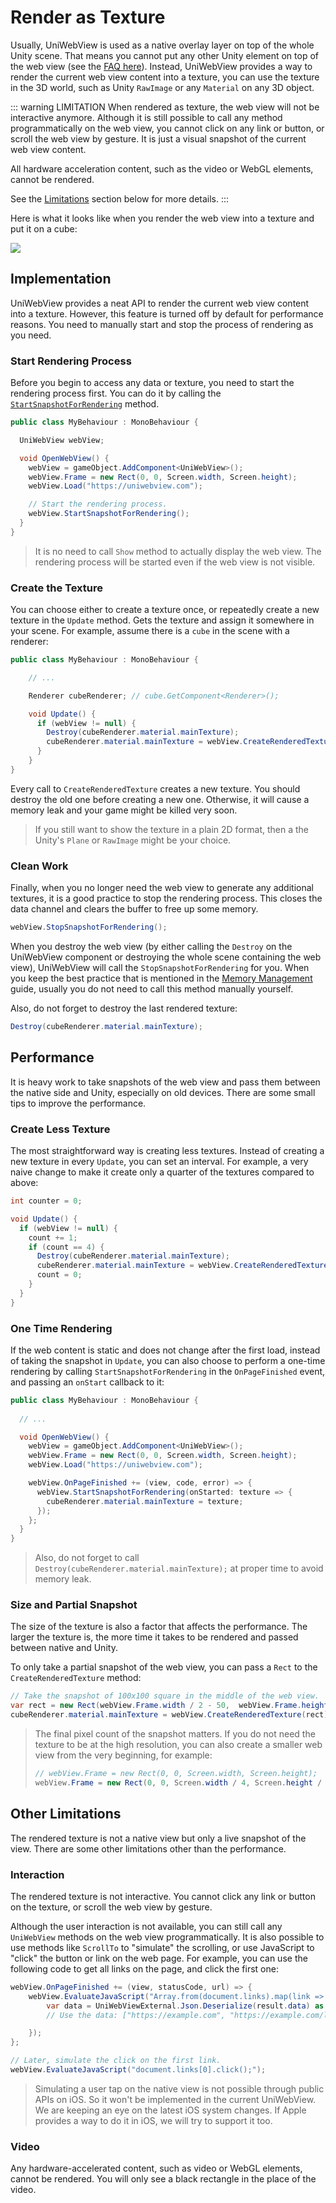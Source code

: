 # Render as Texture

Usually, UniWebView is used as a native overlay layer on top of the whole Unity scene. That means you cannot put any
other Unity element on top of the web view (see the [FAQ here](/guide/faq.html#can-i-put-some-unity-gui-object-above-of-uniwebview)).
Instead, UniWebView provides a way to render the current web view content into a texture, you can use the texture in the 
3D world, such as Unity `RawImage` or any `Material` on any 3D object.

::: warning LIMITATION
When rendered as texture, the web view will not be interactive anymore. Although it is still possible to call any method
programmatically on the web view, you cannot click on any link or button, or scroll the web view by gesture. It is just
a visual snapshot of the current web view content.

All hardware acceleration content, such as the video or WebGL elements, cannot be rendered.

See the [Limitations](#other-limitations) section below for more details.
:::

Here is what it looks like when you render the web view into a texture and put it on a cube:

![](/images/webview-cube.png)

## Implementation

UniWebView provides a neat API to render the current web view content into a texture. However, this feature is turned off
by default for performance reasons. You need to manually start and stop the process of rendering as you need.

### Start Rendering Process

Before you begin to access any data or texture, you need to start the rendering process first. You can do it by calling the
[`StartSnapshotForRendering`](/api/#startsnapshotforrendering) method.

```csharp
public class MyBehaviour : MonoBehaviour {

  UniWebView webView;

  void OpenWebView() {
    webView = gameObject.AddComponent<UniWebView>();
    webView.Frame = new Rect(0, 0, Screen.width, Screen.height);
    webView.Load("https://uniwebview.com");

    // Start the rendering process.
    webView.StartSnapshotForRendering();
  }
}
```

> It is no need to call `Show` method to actually display the web view. The rendering process will be started even if
> the web view is not visible.

### Create the Texture

You can choose either to create a texture once, or repeatedly create a new texture in the `Update` method. Gets the
texture and assign it somewhere in your scene. For example, assume there is a `cube` in the scene with a renderer:

```csharp
public class MyBehaviour : MonoBehaviour {

    // ...

    Renderer cubeRenderer; // cube.GetComponent<Renderer>();

    void Update() {
      if (webView != null) {
        Destroy(cubeRenderer.material.mainTexture);
        cubeRenderer.material.mainTexture = webView.CreateRenderedTexture();
      }
    }
}
```

Every call to `CreateRenderedTexture` creates a new texture. You should destroy the old one before creating a new one.
Otherwise, it will cause a memory leak and your game might be killed very soon.

> If you still want to show the texture in a plain 2D format, then a the Unity's `Plane` or `RawImage` might be your
> choice.

### Clean Work

Finally, when you no longer need the web view to generate any additional textures, it is a good practice to stop the
rendering process. This closes the data channel and clears the buffer to free up some memory.

```csharp
webView.StopSnapshotForRendering();
```

When you destroy the web view (by either calling the `Destroy` on the UniWebView component or destroying the whole
scene containing the web view), UniWebView will call the `StopSnapshotForRendering` for you. When you keep the best
practice that is mentioned in the [Memory Management](./memory-management.md) guide, usually you do not need to call
this method manually yourself.

Also, do not forget to destroy the last rendered texture:

```csharp
Destroy(cubeRenderer.material.mainTexture);
```

## Performance

It is heavy work to take snapshots of the web view and pass them between the native side and Unity, especially on
old devices. There are some small tips to improve the performance.

### Create Less Texture

The most straightforward way is creating less textures. Instead of creating a new texture in every `Update`, you can
set an interval. For example, a very naive change to make it create only a quarter of the textures compared to above:

```csharp
int counter = 0;

void Update() {
  if (webView != null) {
    count += 1;
    if (count == 4) {
      Destroy(cubeRenderer.material.mainTexture);
      cubeRenderer.material.mainTexture = webView.CreateRenderedTexture();
      count = 0;
    }
  }
}
```

### One Time Rendering

If the web content is static and does not change after the first load, instead of taking the snapshot in `Update`, you
can also choose to perform a one-time rendering by calling `StartSnapshotForRendering` in the `OnPageFinished`
event, and passing an `onStart` callback to it:

```csharp
public class MyBehaviour : MonoBehaviour {
  
  // ...

  void OpenWebView() {
    webView = gameObject.AddComponent<UniWebView>();
    webView.Frame = new Rect(0, 0, Screen.width, Screen.height);
    webView.Load("https://uniwebview.com");

    webView.OnPageFinished += (view, code, error) => {
      webView.StartSnapshotForRendering(onStarted: texture => {
        cubeRenderer.material.mainTexture = texture;
      });
    };
  }
}
```

> Also, do not forget to call `Destroy(cubeRenderer.material.mainTexture);` at proper time to avoid memory leak.

### Size and Partial Snapshot

The size of the texture is also a factor that affects the performance. The larger the texture is, the more time it takes
to be rendered and passed between native and Unity.

To only take a partial snapshot of the web view, you can pass a `Rect` to the `CreateRenderedTexture` method:

```csharp
// Take the snapshot of 100x100 square in the middle of the web view.
var rect = new Rect(webView.Frame.width / 2 - 50,  webView.Frame.height / 2 - 50, 100, 100);
cubeRenderer.material.mainTexture = webView.CreateRenderedTexture(rect);
```

> The final pixel count of the snapshot matters. If you do not need the texture to be at the high resolution, you can
> also create a smaller web view from the very beginning, for example:
> ```csharp
> // webView.Frame = new Rect(0, 0, Screen.width, Screen.height);
> webView.Frame = new Rect(0, 0, Screen.width / 4, Screen.height / 4);
> ```

## Other Limitations

The rendered texture is not a native view but only a live snapshot of the view. There are some other limitations other
than the performance.

### Interaction

The rendered texture is not interactive. You cannot click any link or button on the texture, or scroll the web view 
by gesture.

Although the user interaction is not available, you can still call any `UniWebView` methods on the web view 
programmatically. It is also possible to use methods like `ScrollTo` to "simulate" the scrolling, or use JavaScript to
"click" the button or link on the web page. For example, you can use the following code to get all links on the page,
and click the first one:

```csharp
webView.OnPageFinished += (view, statusCode, url) => {
    webView.EvaluateJavaScript("Array.from(document.links).map(link => link.href);", result => {
        var data = UniWebViewExternal.Json.Deserialize(result.data) as List<object>;
        // Use the data: ["https://example.com", "https://example.com/link1", ...]

    });
};

// Later, simulate the click on the first link.
webView.EvaluateJavaScript("document.links[0].click();");
```

> Simulating a user tap on the native view is not possible through public APIs on iOS. So it won't be implemented in
> the current UniWebView. We are keeping an eye on the latest iOS system changes. If Apple provides a way to do it in
> iOS, we will try to support it too.

### Video

Any hardware-accelerated content, such as video or WebGL elements, cannot be rendered. You will only see a black 
rectangle in the place of the video.
